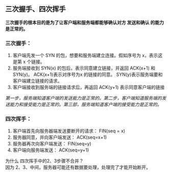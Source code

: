 ## 三次握手、四次挥手

**三次握手的根本目的是为了让客户端和服务端都能够确认对方 发送和确认 的能力是正常的。**

### 三次握手：
1. 客户端先发一个 SYN 的包，想要和服务端建立连接。假如序号为 x，表示这是第 x 个链接。
2. 服务端接收到 SYN(x) 的包后，表示同意建立链接，并返回 ACK(x+1) 和 SYN(y)。
ACK(x+1)表示对序号为x 的链接的同意。 SYN(y)表示服务端要和客户端建立链接的请求。
3. 客户端接收到服务端的链接请求后，再返回 ACK(y+1) 表示同意客户端的链接

*第一步，服务端知道客户端的发送能力是正常的。第二步，客户端知道服务端的发送能力和接受能力是正常的。第三部，服务端知道客户端的接受能力是正常的。*

### 四次挥手：
1. 客户端首先向服务器端发送要断开的请求： FIN(seq = x)
2. 服务器同意，并向客户端发送： ACK(seq=x+1)
3. 服务器再次向客户端发送： FIN(seq=y)
4. 客户端向服务端发送： ACK(seq=y+1)

为什么 四次挥手中的2、3步骤不合并？  
因为 2、3、中间，服务器可能还有数据要处理，处理完了才能开始断开。
